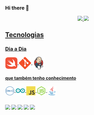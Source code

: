 ### Hi there 👋

<!--
**AnTonhoLAB/AnTonhoLAB** is a ✨ _special_ ✨ repository because its `README.md` (this file) appears on your GitHub profile.

Here are some ideas to get you started:

- 🔭 I’m currently working on ...
- 🌱 I’m currently learning ...
- 👯 I’m looking to collaborate on ...
- 🤔 I’m looking for help with ...
- 💬 Ask me about ...
- 📫 How to reach me: ...
- 😄 Pronouns: ...
- ⚡ Fun fact: ...
-->
<div align="center">
  <a href="https://github.com/AnTonhoLAB">
  <img height="180em" src="https://github-readme-stats.vercel.app/api?username=AnTonhoLAB&show_icons=true&theme=cobalt&include_all_commits=true&count_private=true"/>
  <img height="180em" src="https://github-readme-stats.vercel.app/api/top-langs/?username=AnTonhoLAB&layout=compact&langs_count=7&theme=cobalt"/>
</div>
  
## Tecnologias
### Dia a Dia
<div style="display: inline_block">
  <img align="center" alt="swift" height="40" width="40" src="https://raw.githubusercontent.com/devicons/devicon/master/icons/swift/swift-original.svg">
  <img align="center" alt="git" height="40" width="40" src="https://raw.githubusercontent.com/devicons/devicon/master/icons/git/git-original.svg">
  <img align="center" alt="jenks" height="40" width="40" src="https://raw.githubusercontent.com/devicons/devicon/master/icons/jenkins/jenkins-original.svg">
</div>
  
#### que também tenho conhecimento
<div style="display: inline_block">
  <img align="center" alt="objc" height="30" width="30" src="https://raw.githubusercontent.com/devicons/devicon/master/icons/objectivec/objectivec-plain.svg">
  <img align="center" alt="arduino" height="30" width="30" src="https://raw.githubusercontent.com/devicons/devicon/master/icons/arduino/arduino-original.svg">
  <img align="center" alt="js" height="30" width="30" src="https://raw.githubusercontent.com/devicons/devicon/master/icons/javascript/javascript-original.svg">
  <img align="center" alt="node" height="30" width="30" src="https://raw.githubusercontent.com/devicons/devicon/master/icons/nodejs/nodejs-original.svg">
  <img align="center" alt="java" height="30" width="30" src="https://raw.githubusercontent.com/devicons/devicon/master/icons/java/java-original.svg">
</div>
  
##
 
<div> 
  <a href="https://www.youtube.com/channel/UC9LsqbQH0RINyf1WhzZxPnA" target="_blank"><img src="https://img.shields.io/badge/YouTube-FF0000?style=for-the-badge&logo=youtube&logoColor=white" target="_blank"></a>
  <a href="https://www.instagram.com/antonholab/" target="_blank"><img src="https://img.shields.io/badge/-Instagram-%23E4405F?style=for-the-badge&logo=instagram&logoColor=white" target="_blank"></a>
 	<a href="https://www.twitch.tv/antonholab" target="_blank"><img src="https://img.shields.io/badge/Twitch-9146FF?style=for-the-badge&logo=twitch&logoColor=white" target="_blank"></a>
 <a href="https://discord.gg/c658ZJGjE2" target="_blank"><img src="https://img.shields.io/badge/Discord-7289DA?style=for-the-badge&logo=discord&logoColor=white" target="_blank"></a> 
  <a href="https://www.linkedin.com/in/georgegomees/" target="_blank"><img src="https://img.shields.io/badge/-LinkedIn-%230077B5?style=for-the-badge&logo=linkedin&logoColor=white" target="_blank"></a> 

 
</div>
